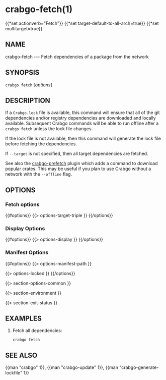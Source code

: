 # crabgo-fetch(1)
{{*set actionverb="Fetch"}}
{{*set target-default-to-all-arch=true}}
{{*set multitarget=true}}

## NAME

crabgo-fetch --- Fetch dependencies of a package from the network

## SYNOPSIS

`crabgo fetch` [_options_]

## DESCRIPTION

If a `Crabgo.lock` file is available, this command will ensure that all of the
git dependencies and/or registry dependencies are downloaded and locally
available. Subsequent Crabgo commands will be able to run offline after a `crabgo
fetch` unless the lock file changes.

If the lock file is not available, then this command will generate the lock
file before fetching the dependencies.

If `--target` is not specified, then all target dependencies are fetched.

See also the [crabgo-prefetch](https://crates.io/crates/crabgo-prefetch)
plugin which adds a command to download popular crates. This may be useful if
you plan to use Crabgo without a network with the `--offline` flag.

## OPTIONS

### Fetch options

{{#options}}
{{> options-target-triple }}
{{/options}}

### Display Options

{{#options}}
{{> options-display }}
{{/options}}

### Manifest Options

{{#options}}
{{> options-manifest-path }}

{{> options-locked }}
{{/options}}

{{> section-options-common }}

{{> section-environment }}

{{> section-exit-status }}

## EXAMPLES

1. Fetch all dependencies:

       crabgo fetch

## SEE ALSO
{{man "crabgo" 1}}, {{man "crabgo-update" 1}}, {{man "crabgo-generate-lockfile" 1}}
